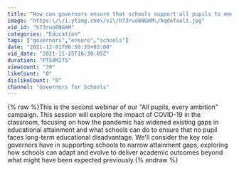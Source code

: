 ```yaml
---
title: "How can governors ensure that schools support all pupils to meet their potential?"
image: "https:\/\/i.ytimg.com\/vi\/h73ruo6NGmM\/hqdefault.jpg"
vid_id: "h73ruo6NGmM"
categories: "Education"
tags: ["governors","ensure","schools"]
date: "2021-12-01T06:50:35+03:00"
vid_date: "2021-11-25T16:30:05Z"
duration: "PT58M27S"
viewcount: "39"
likeCount: "0"
dislikeCount: "0"
channel: "Governors for Schools"
---
```

{% raw %}This is the second webinar of our &quot;All pupils, every ambition&quot; campaign. This session will explore the impact of COVID-19 in the classroom, focusing on how the pandemic has widened existing gaps in educational attainment and what schools can do to ensure that no pupil faces long-term educational disadvantage. We'll consider the key role governors have in supporting schools to narrow attainment gaps, exploring how schools can adapt and evolve to deliver academic outcomes beyond what might have been expected previously.{% endraw %}
